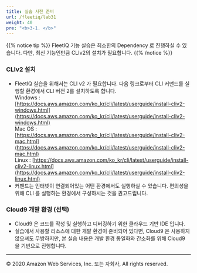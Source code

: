 ```yaml
---
title: 실습 사전 준비
url: /fleetiq/lab31
weight: 40
pre: "<b>3-1. </b>"
---
```


{{% notice tip %}}
FleetIQ 기능 실습은 최소한의 Dependency 로 진행하실 수 있습니다. 다만, 최신 기능인만큼 CLIv2의 설치가 필요합니다.
{{% /notice %}}


### CLIv2 설치 
* FleetIQ 실습을 위해서는 CLI v2 가 필요합니다. 다음 링크로부터 CLI 커맨드를 실행할 환경에서 CLI 버전 2를 설치하도록 합니다.    
Windows : [https://docs.aws.amazon.com/ko_kr/cli/latest/userguide/install-cliv2-windows.html](https://docs.aws.amazon.com/ko_kr/cli/latest/userguide/install-cliv2-windows.html)    
Mac OS : [https://docs.aws.amazon.com/ko_kr/cli/latest/userguide/install-cliv2-mac.html](https://docs.aws.amazon.com/ko_kr/cli/latest/userguide/install-cliv2-mac.html)    
Linux : [https://docs.aws.amazon.com/ko_kr/cli/latest/userguide/install-cliv2-linux.html](https://docs.aws.amazon.com/ko_kr/cli/latest/userguide/install-cliv2-linux.html)
* 커맨드는 인터넷이 연결되어있는 어떤 환경에서도 실행하실 수 있습니다. 편의성을 위해 CLI 를 실행하는 환경에서 구성하시는 것을 권고드립니다.

### Cloud9 개발 환경 (선택)
* Cloud9 은 코드를 작성 및 실행하고 디버깅하기 위한 클라우드 기반 IDE 입니다.    
* 실습에서 사용할 리소스에 대한 개발 환경이 준비되어 있다면, Cloud9 은 사용하지 않으셔도 무방하지만, 본 실습 내용은 개발 환경 통일화와 간소화를 위해 Cloud9 을 기반으로 진행합니다.


---
<p align="left">
© 2020 Amazon Web Services, Inc. 또는 자회사, All rights reserved.
</p>
